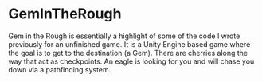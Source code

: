 # GemInTheRough

Gem in the Rough is essentially a highlight of some of the code I wrote previously for an unfinished game. It is a Unity Engine based game where the goal is to get to the destination (a Gem). There are cherries along the way that act as checkpoints. An eagle is looking for you and will chase you down via a pathfinding system.
